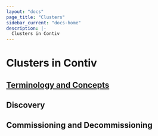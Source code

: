 ```yaml
---
layout: "docs"
page_title: "Clusters"
sidebar_current: "docs-home"
description: |-
  Clusters in Contiv
---
```


# Clusters in Contiv

## [Terminology and Concepts](concepts/index.html)

## Discovery

## Commissioning and Decommissioning
